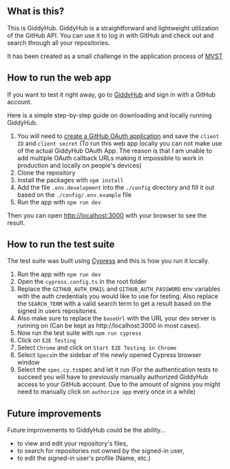 ## What is this?

This is GiddyHub. GiddyHub is a straightforward and lightweight utilization of the GitHub API. You can use it to log in with GitHub and check out and search through all your repositories.

It has been created as a small challenge in the application process of [MVST](https://www.mvst.co/home)

## How to run the web app

If you want to test it right away, go to [GiddyHub](https://mvst-coding-challenge.vercel.app/signin) and sign in with a GitHub account.

Here is a simple step-by-step guide on downloading and locally running GiddyHub.

1. You will need to [create a GitHub OAuth application](https://docs.github.com/en/apps/oauth-apps/building-oauth-apps/creating-an-oauth-app) and save the `client ID` and `client secret` (To run this web app locally you can not make use of the actual GiddyHub OAuth App. The reason is that I am unable to add multiple OAuth callback URLs making it impossible to work in production and locally on people's devices)
2. Clone the repository
2. Install the packages with `npm install`
3. Add the file `.env.development` into the `./config` directory and fill it out based on the `./config/.env.example` file
4. Run the app with `npm run dev`

Then you can open [http://localhost:3000](http://localhost:3000) with your browser to see the result.

## How to run the test suite

The test suite was built using [Cypress](https://www.cypress.io/) and this is how you run it locally.

1. Run the app with `npm run dev`
2. Open the `cypress.config.ts` in the root folder
3. Replace the `GITHUB_AUTH_EMAIL` and `GITHUB_AUTH_PASSWORD` env variables with the auth credentials you would like to use for testing. Also replace the `SEARCH_TERM` with a valid search term to get a result based on the signed in users repositories.
4. Also make sure to replace the `baseUrl` with the URL your dev server is running on (Can be kept as http://localhost:3000 in most cases).
5. Now run the test suite with `npm run cypress`
6. Click on `E2E Testing`
7. Select `Chrome` and click on `Start E2E Testing in Chrome`
8. Select `Specs`in the sidebar of the newly opened Cypress browser window
9. Select the `spec.cy.ts`spec and let it run (For the authentication tests to succeed you will have to previously manually authorized GiddyHub access to your GitHub account. Due to the amount of signins you might need to manually click on `authorize app` every once in a while)

## Future improvements

Future improvements to GiddyHub could be the ability...

-   to view and edit your repository's files,
-   to search for repositories not owned by the signed-in user,
-   to edit the signed-in user's profile (Name, etc.)
